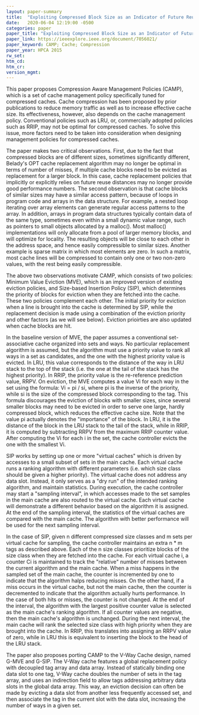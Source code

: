 ```yaml
---
layout: paper-summary
title:  "Exploiting Compressed Block Size as an Indicator of Future Reuse"
date:   2020-06-04 12:19:00 -0500
categories: paper
paper_title: "Exploiting Compressed Block Size as an Indicator of Future Reuse"
paper_link: https://ieeexplore.ieee.org/document/7056021/
paper_keyword: CAMP; Cache; Compression
paper_year: HPCA 2015
rw_set:
htm_cd:
htm_cr:
version_mgmt:
---
```


This paper proposes Compression Aware Management Policies (CAMP), which is a set of cache management policy specifically
tuned for compressed caches. Cache compression has been proposed by prior publications to reduce memory traffic as well
as to increase effective cache size. Its effectiveness, however, also depends on the cache management policy. Conventional
policies such as LRU, or, commercially adopted policies such as RRIP, may not be optimal for compressed caches. To solve
this issue, more factors need to be taken into consideration when designing management policies for compressed caches.

The paper makes two critical observations. First, due to the fact that compressed blocks are of different sizes, sometimes
significantly different, Belady's OPT cache replacement algorithm may no longer be optimal in terms of number of misses, 
if multiple cache blocks need to be evicted as replacement for a larger block. In this case, cache replacement policies 
that implicitly or explicitly relies on future reuse distances may no longer provide good performance numbers.
The second observation is that cache blocks of similar sizes may have a similar access pattern, because of loops in program
code and arrays in the data structure. 
For example, a nested loop iterating over array elements can generate regular access patterns to the array. 
In addition, arrays in program data structures typically contain data of the same type, sometimes even within a small 
dynamic value range, such as pointers to small objects allocated by a malloc(). Most malloc() implementations will
only allocate from a pool of larger memory blocks, and will optimize for locality. The resulting objects will be close 
to each other in the address space, and hence easily compressible to similar sizes. Another example is sparse matrix
in which most elements are zero. In such a matrix, most cache lines will be compressed to contain only one or two non-zero
values, with the rest being easily compressible. 

The above two observations motivate CAMP, which consists of two policies: Minimum Value Eviction (MVE), which is an
improved version of existing eviction policies, and Size-based Insertion Policy (SIP), which determines the priority
of blocks for eviction when they are fetched into the cache. These two policies complement each other. The initial priority
for eviction when a line is brought into the cache is determined by SIP, while the replacement decision is made using a 
combination of the eviction priority and other factors (as we will see below). Eviction prioirties are also updated 
when cache blocks are hit.

In the baseline version of MVE, the paper assumes a conventional set-associative cache organized into sets and ways. 
No particular replacement algorithm is assumed, but the algorithm must use a priority value to rank all ways in a set
as candidates, and the one with the highest priority value is evicted. In LRU, this value corresponds to the distance
of the way in LRU stack to the top of the stack (i.e. the one at the tail of the stack has the highest priority). 
In RRIP, the priority value is the re-reference prediction value, RRPV. On eviction, the MVE computes a value Vi for
each way in the set using the formula: Vi = pi / si, where pi is the inverse of the priority, while si is the size
of the compressed block corresponding to the tag. 
This formula discourages the eviction of blocks with smaller sizes, since several smaller blocks may need to be evicted
in order to serve one large, hardly compressed block, which reduces the effective cache size.
Note that the value pi actually denotes the "importance" of the block.
In LRU, it is the distance of the block in the LRU stack to the tail of the stack, while in RRIP, it is computed by
subtracting RRPV from the maximum RRIP counter value. 
After computing the Vi for each i in the set, the cache controller evicts the one with the smallest Vi. 

SIP works by setting up one or more "virtual caches" which is driven by accesses to a small subset of sets in the main cache. 
Each virtual cache runs a ranking algorithm with different parameters (i.e. which size class should be given a higher priority).
The virtual cache does not address any data slot. Instead, it only serves as a "dry run" of the intended ranking algorithm, 
and maintain statistics.
During execution, the cache controller may start a "sampling interval", in which accesses made to the set samples in the 
main cache are also routed to the virtual cache. Each virtual cache will demonstrate a different behavior based on the 
algorithm it is assigned. At the end of the sampling interval, the statistics of the virtual caches are compared with
the main cache. The algorithm with better performance will be used for the next sampling interval.

In the case of SIP, given n different compressed size classes and m sets per virtual cache for sampling, the cache 
controller maintains an extra n * m tags as described above. Each of the n size classes prioritize blocks of the 
size class when they are fetched into the cache. For each virtual cache i, a counter Ci is maintained to track the 
"relative" number of misses between the current algorithm and the main cache. When a miss happens in the sampled
set of the main cache, the counter is incremented by one to indicate that the algorithm halps reducing misses. 
On the other hand, if a miss occurs in the virtual cache, but not the main cache, then the counter is decremented
to indicate that the algorithm actually hurts performance. In the case of both hits or misses, the counter 
is not changed. At the end of the interval, the algorithm with the largest positive counter value is selected as the 
main cache's ranking algorithm. If all counter values are negative, then the main cache's algorithm is unchanged.
During the next interval, the main cache will rank the selected size class with high priority when they are brought
into the cache. In RRIP, this translates into assigning an RRPV value of zero, while in LRU this is equivalent to inserting
the block to the head of the LRU stack.

The paper also proposes porting CAMP to the V-Way Cache design, named G-MVE and G-SIP. The V-Way cache features a global
replacement policy with decoupled tag array and data array. Instead of statically binding one data slot to one tag,
V-Way cache doubles the number of sets in the tag array, and uses an indirection field to allow tags addressing arbitrary
data slots in the global data array. This way, an eviction decision can often be made by evicting a data slot from
another less frequently accessed set, and then associate the tag in the current slot with the data slot, increasing
the number of ways in a given set.


